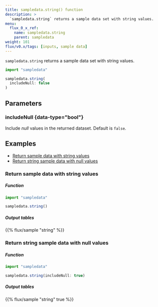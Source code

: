 ```yaml
---
title: sampledata.string() function
description: >
  `sampledata.string` returns a sample data set with string values.
menu:
  flux_0_x_ref:
    name: sampledata.string
    parent: sampledata
weight: 101
flux/v0.x/tags: [inputs, sample data]
---
```


`sampledata.string` returns a sample data set with string values.

```js
import "sampledata"

sampledata.string(
  includeNull: false
)
```

## Parameters

### includeNull {data-type="bool"}
Include _null_ values in the returned dataset.
Default is `false`.

## Examples

- [Return sample data with string values](#return-sample-data-with-string-values)
- [Return string sample data with null values](#return-string-sample-data-with-null-values)

### Return sample data with string values

##### Function
```js
import "sampledata"

sampledata.string()
```
##### Output tables
{{% flux/sample "string" %}}

### Return string sample data with null values

##### Function
```js
import "sampledata"

sampledata.string(includeNull: true)
```
##### Output tables
{{% flux/sample "string" true %}}